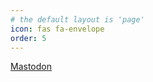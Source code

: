 ```yaml
---
# the default layout is 'page'
icon: fas fa-envelope
order: 5
---
```


[Mastodon](https://linuxrocks.online/@LinuxGamer)
